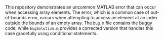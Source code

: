 This repository demonstrates an uncommon MATLAB error that can occur when accessing array elements. The error, which is a common case of out-of-bounds error, occurs when attempting to access an element at an index outside the bounds of an empty array. The `bug.m` file contains the buggy code, while `bugSolution.m` provides a corrected version that handles this case gracefully using conditional statements.